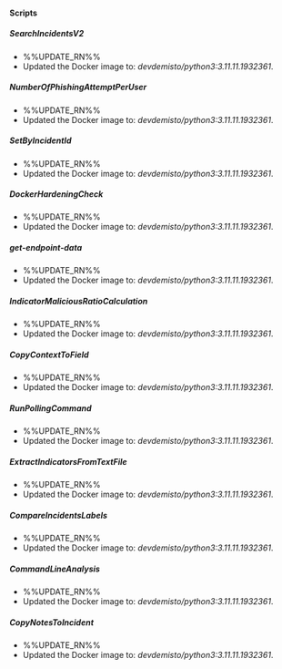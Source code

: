 
#### Scripts

##### SearchIncidentsV2

- %%UPDATE_RN%%
- Updated the Docker image to: *devdemisto/python3:3.11.11.1932361*.
##### NumberOfPhishingAttemptPerUser

- %%UPDATE_RN%%
- Updated the Docker image to: *devdemisto/python3:3.11.11.1932361*.
##### SetByIncidentId

- %%UPDATE_RN%%
- Updated the Docker image to: *devdemisto/python3:3.11.11.1932361*.
##### DockerHardeningCheck

- %%UPDATE_RN%%
- Updated the Docker image to: *devdemisto/python3:3.11.11.1932361*.
##### get-endpoint-data

- %%UPDATE_RN%%
- Updated the Docker image to: *devdemisto/python3:3.11.11.1932361*.
##### IndicatorMaliciousRatioCalculation

- %%UPDATE_RN%%
- Updated the Docker image to: *devdemisto/python3:3.11.11.1932361*.
##### CopyContextToField

- %%UPDATE_RN%%
- Updated the Docker image to: *devdemisto/python3:3.11.11.1932361*.
##### RunPollingCommand

- %%UPDATE_RN%%
- Updated the Docker image to: *devdemisto/python3:3.11.11.1932361*.
##### ExtractIndicatorsFromTextFile

- %%UPDATE_RN%%
- Updated the Docker image to: *devdemisto/python3:3.11.11.1932361*.
##### CompareIncidentsLabels

- %%UPDATE_RN%%
- Updated the Docker image to: *devdemisto/python3:3.11.11.1932361*.
##### CommandLineAnalysis

- %%UPDATE_RN%%
- Updated the Docker image to: *devdemisto/python3:3.11.11.1932361*.
##### CopyNotesToIncident

- %%UPDATE_RN%%
- Updated the Docker image to: *devdemisto/python3:3.11.11.1932361*.
